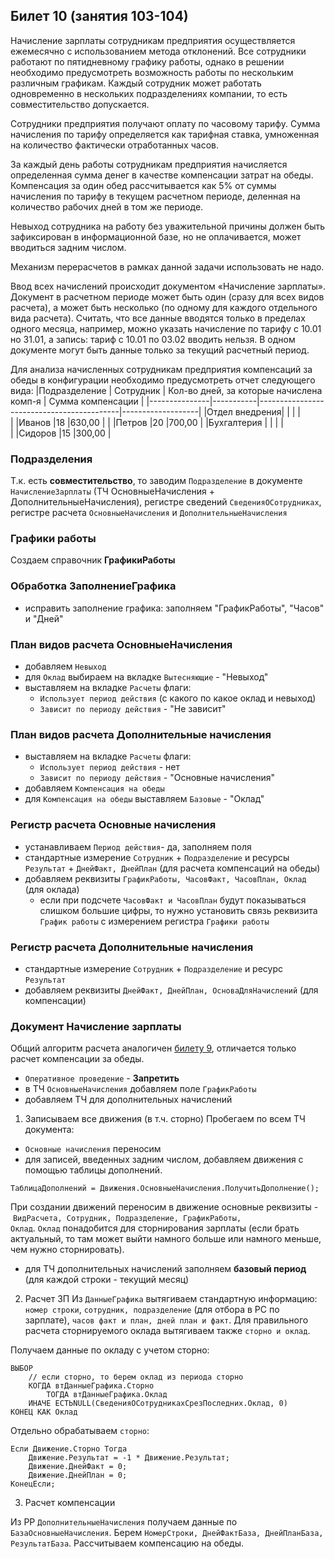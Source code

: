 ## Билет 10 (занятия 103-104)

Начисление зарплаты сотрудникам предприятия осуществляется ежемесячно с использованием метода отклонений. Все сотрудники работают по пятидневному графику работы, однако в решении необходимо предусмотреть возможность работы по нескольким различным графикам. Каждый сотрудник может работать одновременно в нескольких подразделениях компании, то есть совместительство допускается.

Сотрудники предприятия получают оплату по часовому тарифу. Сумма начисления по тарифу определяется как тарифная ставка, умноженная на количество фактически отработанных часов. 

За каждый день работы сотрудникам предприятия начисляется определенная сумма денег в качестве компенсации затрат на обеды. Компенсация за один обед рассчитывается как 5% от суммы начисления по тарифу в текущем расчетном периоде, деленная на количество рабочих дней в том же периоде.

Невыход сотрудника на работу без уважительной причины должен быть зафиксирован в информационной базе, но не оплачивается, может вводиться задним числом.

Механизм перерасчетов в рамках данной задачи использовать не надо.

Ввод всех начислений происходит документом «Начисление зарплаты». Документ в расчетном периоде может быть один (сразу для всех видов расчета), а может быть несколько (по одному для каждого отдельного вида расчета). Считать, что все данные вводятся только в пределах одного месяца, например, можно указать начисление по тарифу с 10.01 но 31.01, а запись: тариф с 10.01 по 03.02 вводить нельзя. В одном документе могут быть данные только за текущий расчетный период.

Для анализа начисленных сотрудникам предприятия компенсаций за обеды в конфигурации необходимо предусмотреть отчет следующего вида:
|Подразделение  | Сотрудник | Кол-во дней, за которые начислена комп-я  | Сумма компенсации |
|---------------|-----------|-------------------------------------------|-------------------|
|Отдел внедрения|           |                                           |	                |	
|	            |Иванов	    |18	                                        |630,00             |
|              	|Петров	    |20                                         |700,00             |
|Бухгалтерия    |           |                                           |                   |			
|   	        |Сидоров	|15	                                        |300,00             |


### Подразделения

Т.к. есть **совместительство**, то заводим `Подразделение` в документе `НачислениеЗарплаты` (ТЧ ОсновныеНачисления + ДополнительныеНачисления), регистре сведений `СведенияОСотрудниках`, регистре расчета `ОсновныеНачисления` и `ДополнительныеНачисления`


### Графики работы
Создаем справочник **ГрафикиРаботы**


### Обработка **ЗаполнениеГрафика**

- исправить заполнение графика: заполняем "ГрафикРаботы", "Часов" и "Дней"  


### План видов расчета **ОсновныеНачисления**

- добавляем `Невыход`
- для `Оклад` выбираем на вкладке `Вытесняющие` - "Невыход"
- выставляем на вкладке `Расчеты` флаги:
	- `Использует период действия` (с какого по какое оклад и невыход)
	- `Зависит по периоду действия` - "Не зависит"



### План видов расчета **Дополнительные начисления**

- выставляем на вкладке `Расчеты` флаги:
	- `Использует период действия` - нет
	- `Зависит по периоду действия` - "Основные начисления"
- добавляем `Компенсация на обеды`
- для `Компенсация на обеды` выставляем `Базовые` - "Оклад"


### Регистр расчета **Основные начисления**

- устанавливаем `Период действия`- да, заполняем поля
- стандартные измерение `Сотрудник` + `Подразделение` и ресурсы `Результат` + `ДнейФакт, ДнейПлан` (для расчета компенсаций на обеды)
- добавляем реквизиты `ГрафикРаботы, ЧасовФакт, ЧасовПлан, Оклад` (для оклада)
	- если при подсчете `ЧасовФакт и ЧасовПлан` будут показываться слишком большие цифры, то нужно установить связь реквизита `График работы` с измерением регистра `Графики работы`


### Регистр расчета **Дополнительные начисления**

- стандартные измерение `Сотрудник` + `Подразделение` и ресурс `Результат`
- добавляем реквизиты `ДнейФакт, ДнейПлан, ОсноваДляНачислений` (для компенсации)


### Документ **Начисление зарплаты**

Общий алгоритм расчета аналогичен [билету 9](/СПР/спр%20билет%209.md), отличается только расчет компенсации за обеды.

- `Оперативное проведение` - **Запретить**
- в ТЧ `ОсновныеНачисления` добавляем поле `ГрафикРаботы`
- добавляем ТЧ для дополнительных начислений 


1. Записываем все движения (в т.ч. сторно)
Пробегаем по всем ТЧ документа:
- `Основные начисления` переносим
- для записей, введенных задним числом, добавляем движения с помощью таблицы дополнений.
```
ТаблицаДополнений = Движения.ОсновныеНачисления.ПолучитьДополнение();
```
При создании движений переносим в движение основные реквизиты - `ВидРасчета, Сотрудник, Подразделение, ГрафикРаботы, Оклад`. `Оклад` понадобится для сторнирования зарплаты (если брать актуальный, то там может выйти намного больше или намного меньше, чем нужно сторнировать).
- для ТЧ дополнительных начислений заполняем **базовый период** (для каждой строки - текущий месяц)

2. Расчет ЗП
Из `ДанныеГрафика` вытягиваем стандартную информацию: `номер строки`, `сотрудник, подразделение` (для отбора в РС по зарплате), `часов факт и план, дней план и факт`. Для правильного расчета сторнируемого оклада вытягиваем также `сторно и оклад`.

Получаем данные по окладу с учетом сторно:
```1c
ВЫБОР
	// если сторно, то берем оклад из периода сторно
	КОГДА втДанныеГрафика.Сторно
		ТОГДА втДанныеГрафика.Оклад
	ИНАЧЕ ЕСТЬNULL(СведенияОСотрудникахСрезПоследних.Оклад, 0)
КОНЕЦ КАК Оклад
```

Отдельно обрабатываем `сторно`:
```1c
Если Движение.Сторно Тогда
	Движение.Результат = -1 * Движение.Результат;
	Движение.ДнейФакт = 0;
	Движение.ДнейПлан = 0;
КонецЕсли;
```

3. Расчет компенсации

Из РР `ДополнительныеНачисления` получаем данные по `БазаОсновныеНачисления`. Берем `НомерСтроки, ДнейФактБаза, ДнейПланБаза, РезультатБаза`. Рассчитываем компенсацию на обеды.


